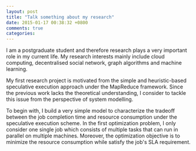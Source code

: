 ```yaml
---
layout: post
title: "Talk something about my research"
date: 2015-01-17 00:38:32 +0800
comments: true
categories: 
---
```


I am a postgraduate student and therefore research plays a very important role in my current life. My research interests mainly include cloud computing, decentralised social network, graph algorithms and machine learning. 

My first research project is motivated from the simple and heuristic-based speculative execution approach under the MapReduce framework. Since the previous work lacks the theoretical understanding, I consider to tackle this issue from the perspective of system modelling. 

To begin with, I build a very simple model to characterize the tradeoff between the job completion time and resource consumption under the speculative execution scheme. In the first optimization problem, I only consider one single job which consists of multiple tasks that can run in parallel on multiple machines. Moreover, the optimization objective is to minimize the resource consumption while satisfy the job's SLA requirement. 